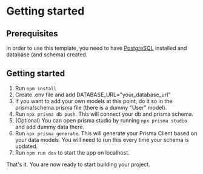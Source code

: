 # Getting started

## Prerequisites

In order to use this template, you need to have [PostgreSQL](https://www.postgresql.org/) installed and database (and schema) created.

## Getting started

1. Run `npm install`
2. Create .env file and add DATABASE_URL="your_database_url"
3. If you want to add your own models at this point, do it so in the prisma/schema.prisma file (there is a dummy "User" model).
4. Run `npx prisma db push`. This will connect your db and prisma schema.
5. (Optional) You can open prisma studio by running `npx prisma studio` and add dummy data there.
6. Run `npx prisma generate`. This will generate your Prisma Client based on your data models. You will need to run this every time your schema is updated.
7. Run `npm run dev` to start the app on localhost.

That's it. You are now ready to start building your project.
